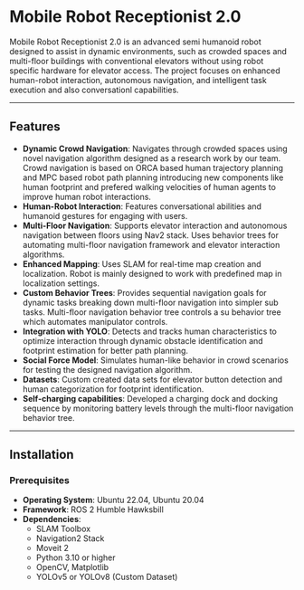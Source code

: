 # Mobile Robot Receptionist 2.0

Mobile Robot Receptionist 2.0 is an advanced semi humanoid robot designed to assist in dynamic environments, such as crowded spaces and multi-floor buildings with conventional elevators without using robot specific hardware for elevator access. The project focuses on enhanced human-robot interaction, autonomous navigation, and intelligent task execution and also conversationl capabilities.

---

## Features

- **Dynamic Crowd Navigation**: Navigates through crowded spaces using novel navigation algorithm designed as a research work by our team. Crowd navigation is based on ORCA based human trajectory planning and MPC based robot path planning introducing new components like human footprint and prefered walking velocities of human agents to improve human robot interactions.
- **Human-Robot Interaction**: Features conversational abilities and humanoid gestures for engaging with users.
- **Multi-Floor Navigation**: Supports elevator interaction and autonomous navigation between floors using Nav2 stack. Uses behavior trees for automating multi-floor navigation framework and elevator interaction algorithms.
- **Enhanced Mapping**: Uses SLAM for real-time map creation and localization. Robot is mainly designed to work with predefined map in localization settings.
- **Custom Behavior Trees**: Provides sequential navigation goals for dynamic tasks breaking down multi-floor navigation into simpler sub tasks. Multi-floor navigation behavior tree controls a su behavior tree which automates manipulator controls.
- **Integration with YOLO**: Detects and tracks human characteristics to optimize interaction through dynamic obstacle identification and footprint estimation for better path planning.
- **Social Force Model**: Simulates human-like behavior in crowd scenarios for testing the designed navigation algorithm.
- **Datasets**: Custom created data sets for elevator button detection and human categorization for footprint identification.
- **Self-charging capabilities**: Developed a charging dock and docking sequence by monitoring battery levels through the multi-floor navigation behavior tree. 

---

## Installation

### Prerequisites
- **Operating System**: Ubuntu 22.04, Ubuntu 20.04
- **Framework**: ROS 2 Humble Hawksbill
- **Dependencies**:
  - SLAM Toolbox
  - Navigation2 Stack
  - Moveit 2
  - Python 3.10 or higher
  - OpenCV, Matplotlib
  - YOLOv5 or YOLOv8 (Custom Dataset)
